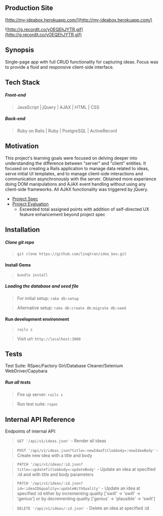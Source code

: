 ## Production Site
[http://my-ideabox.herokuapp.com/](http://my-ideabox.herokuapp.com/)

![http://g.recordit.co/yOEQEhJYTR.gif](http://g.recordit.co/yOEQEhJYTR.gif)

## Synopsis

Single-page app with full CRUD functionality for capturing ideas. Focus was to provide a fluid and responsive client-side interface.


## Tech Stack

##### Front-end
> JavaScript | jQuery | AJAX | HTML | CSS

##### Back-end
> Ruby on Rails | Ruby | PostgreSQL | ActiveRecord

## Motivation

This project's learning goals were focused on delving deeper into understanding the difference between "server" and "client" entities. It focused on creating a Rails application to manage data related to ideas, serve initial UI templates, and to manage client-side interactions and communication asynchronously with the server. Obtained more experience doing DOM manipulations and AJAX event handling without using any client-side frameworks. All AJAX functionality was triggered by jQuery.

* [Project Spec](https://github.com/lingtran/idea_box/blob/master/project-spec.md)
* [Project Evaluation](https://github.com/lingtran/idea_box/blob/master/idea-box-eval.md)
  * Exceeded total assigned points with addition of self-directed UX feature enhancement beyond project spec

## Installation

##### Clone git repo
> `git clone https://github.com/lingtran/idea_box.git`

#### Install Gems
> `bundle install`

##### Loading the database and seed file
> For initial setup:
`rake db:setup`

> Alternative setup:
`rake db:create db:migrate db:seed`

#### Run development environment
> `rails s`

> Visit url: `http://localhost:3000`

## Tests

Test Suite: RSpec/Factory Girl/Database Cleaner/Selenium WebDriver/Capybara

##### Run all tests
> Fire up server: `rails s`

> Run test suite: `rspec`

## Internal API Reference

Endpoints of internal API:

> `GET '/api/v1/ideas.json'` - Render all ideas

> `POST '/api/v1/ideas.json?title=:newIdeaTitle&body=:newIdeaBody'` - Create new idea with a title and body

> `PATCH '/api/v1/ideas/:id.json?title=:updateTitle&body=:updateBody'` - Update an idea at specified :id and with title and body parameters

> `PATCH '/api/v1/ideas/:id.json?id=:ideaID&quality=:updateWithQuality'` - Update an idea at specified :id either by incrementing quality ['swill' -> 'swill' -> 'genius'] or by decrementing quality ['genius' -> 'plausible' -> 'swill']

> `DELETE '/api/v1/ideas/:id.json'` - Delete an idea at specified :id

